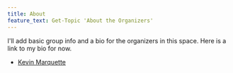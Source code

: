```yaml
---
title: About
feature_text: Get-Topic 'About the Organizers'
---
```


I'll add basic group info and a bio for the organizers in this space. Here is a link to my bio for now.

* [Kevin Marquette](https://kevinmarquette.github.io/aboutme/?utm_source=socalpowershell&utm_medium=blog)

